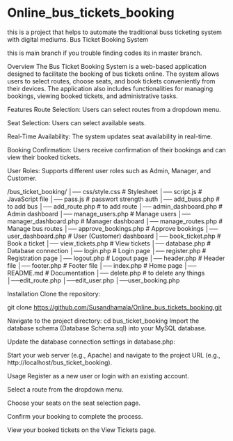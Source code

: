 # Online_bus_tickets_booking
this is a project that helps to automate the traditional buss ticketing system with digital mediums. 
Bus Ticket Booking System


this is main branch if you trouble finding codes its in master branch.


Overview
The Bus Ticket Booking System is a web-based application designed to facilitate the booking of bus tickets online. The system allows users to select routes, choose seats, and book tickets conveniently from their devices. The application also includes functionalities for managing bookings, viewing booked tickets, and administrative tasks.

Features
Route Selection: Users can select routes from a dropdown menu.

Seat Selection: Users can select available seats.

Real-Time Availability: The system updates seat availability in real-time.

Booking Confirmation: Users receive confirmation of their bookings and can view their booked tickets.

User Roles: Supports different user roles such as Admin, Manager, and Customer.



/bus_ticket_booking/
│──   css/style.css            # Stylesheet
│── script.js                  # JavaScript file
│── pass.js                    # passwort strength auth 
│── add_buss.php               # to add bus
│── add_route.php               # to add route 
│── admin_dashboard.php        # Admin dashboard
│── manage_users.php           # Manage users
│── manager_dashboard.php      # Manager dashboard
│── manage_routes.php          # Manage bus routes
│── approve_bookings.php       # Approve bookings
│── user_dashboard.php         # User (Customer) dashboard
│── book_ticket.php            # Book a ticket
│── view_tickets.php           # View tickets
│── database.php               # Database connection
│── login.php                  # Login page
│── register.php               # Registration page
│── logout.php                 # Logout page
│── header.php                 # Header file
│── footer.php                 # Footer file
│── index.php                  # Home page
│── README.md                  # Documentation
│── delete.php                 # to delete any things  
│──edit_route.php
│──edit_user.php
│──user_booking.php


Installation
Clone the repository:

git clone https://github.com/Susandhamala/Online_bus_tickets_booking.git


Navigate to the project directory:
cd bus_ticket_booking
Import the database schema (Database Schema.sql) into your MySQL database.

Update the database connection settings in database.php:

Start your web server (e.g., Apache) and navigate to the project URL (e.g., http://localhost/bus_ticket_booking).

Usage
Register as a new user or login with an existing account.

Select a route from the dropdown menu.

Choose your seats on the seat selection page.

Confirm your booking to complete the process.

View your booked tickets on the View Tickets page.

